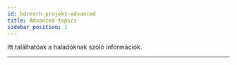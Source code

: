 ```yaml
---
id: bdresch-projekt-advanced
title: Advanced-topics
sidebar_position: 1
---
```


Itt találhatóak a haladóknak szóló információk.

---



